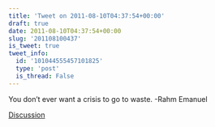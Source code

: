 ```yaml
---
title: 'Tweet on 2011-08-10T04:37:54+00:00'
draft: true
date: 2011-08-10T04:37:54+00:00
slug: '201108100437'
is_tweet: true
tweet_info:
  id: '101044555457101825'
  type: 'post'
  is_thread: False
---
```




You don’t ever want a crisis to go to waste. -Rahm Emanuel

[Discussion](https://x.com/sytelus/status/101044555457101825)
